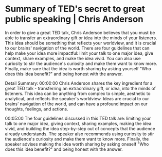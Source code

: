 # Summary of TED's secret to great public speaking | Chris Anderson

In order to give a great TED talk, Chris Anderson believes that you must be able to transfer an extraordinary gift or idea into the minds of your listeners. This idea should be something that reflects your worldview, and it is crucial to our brains' navigation of the world. There are four guidelines that can help make your idea more impactful: limit your talk to one major idea, give context, share examples, and make the idea vivid. You can also use curiosity to stir the audience's curiosity and make them want to know more. Finally, make sure that the idea is worth sharing by asking yourself "Who does this idea benefit?" and being honest with the answer.

Detail Summary: 
00:00:00
Chris Anderson shares the key ingredient for a great TED talk - transferring an extraordinary gift, or idea, into the minds of listeners. This idea can be anything from complex to simple, aesthetic to analytical, and reflects the speaker's worldview. Ideas are crucial to our brains' navigation of the world, and can have a profound impact on our thoughts, feelings, and actions.

00:05:00
The four guidelines discussed in this TED talk are: limiting your talk to one major idea, giving context, sharing examples, making the idea vivid, and building the idea step-by-step out of concepts that the audience already understands. The speaker also recommends using curiosity to stir the audience's curiosity and make them want to know more. Finally, the speaker advises making the idea worth sharing by asking oneself "Who does this idea benefit?" and being honest with the answer.


